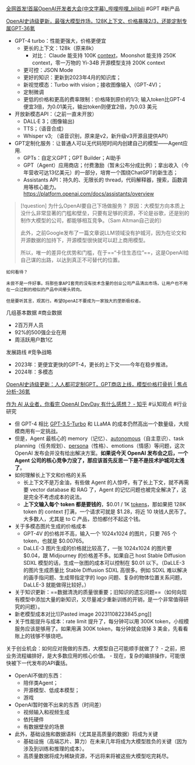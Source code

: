 
[全网首发!首届OpenAI开发者大会(中文字幕)\_哔哩哔哩\_bilibili](https://www.bilibili.com/video/BV1HN411G7cb/?buvid=Z4475A4B10AD3ED64F3192CC07713C2E3E2F&from_spmid=search.search-result.0.0&is_story_h5=false&mid=nv3eR4SSGFlViRxfNniBeg%3D%3D&p=1&plat_id=114&share_from=ugc&share_medium=iphone&share_plat=ios&share_session_id=A28059B7-37D5-44DE-8E2F-00EBA306476B&share_source=COPY&share_tag=s_i&spmid=united.player-video-detail.0.0&timestamp=1699356719&unique_k=g3i4e7o&up_id=487693352&vd_source=d1bb772abb5877020a74cd9ed323692a)
#GPT #新产品 

[OpenAI史诗级更新，最强大模型炸场，128K上下文、价格暴降2/3，还能定制专属GPT-36氪](https://36kr.com/p/2507438716289024)
- GPT-4 turbo：性能更强大，价格更便宜
	- 更长的上下文：128k（原来8k）
		- 对比： Claude 能支持 100K [context](https://www.zhihu.com/search?q=context&search_source=Entity&hybrid_search_source=Entity&hybrid_search_extra=%7B%22sourceType%22%3A%22answer%22%2C%22sourceId%22%3A3280242134%7D)，Moonshot 能支持 250K context，零一万物的 Yi-34B 开源模型支持 200K context
	- 更可控：JSON Mode
	- 更好的知识：更新到2023年4月的知识库；
	- 新视觉模态：Turbo with vision；接收图像输入（GPT-4V)；
	- 定制微调
	- 更低的价格和更高的费率限制：价格降到原价的1/3; 输入token比GPT-4便宜3倍，为0.01美元，输出token则便宜2倍，为0.03 美元
- 开放新模态API：（之前一直未开放）
	- DALL·E 3；(图像输出)
	- TTS；（语音合成）
	- Whisper v3; （语音识别，原来是v2，新升级v3开源且提供API）
- GPT定制化服务：让普通人可以无代码短时间内创建自己的模型——Agent应用.
	- GPTs：自定义GPT；GPT Builder；AI助手
	- GPT（Agent）应用商店；付费激励（暂未公布分成比例）；拿出收入（今年营收可达13亿美元）的一部分，培育一个围绕ChatGPT的新生态；
	- Assistants API：持久的、无限长的 thread，代码解释器，搜索，函数调用等核心能力。 https://platform.openai.com/docs/assistants/overview

> [!question] 为什么OpenAI要自己下场做服务？
> 原因：大模型方向本质上没什么非常显著的门槛和壁垒，只要有足够的资源，不论是谷歌，还是别的制作大模型的公司，都能够相互竞争。（Sam Altman自己说的）
> 
> 此外，之前Google发布了一篇文章说LLM领域没有护城河，因为在论文和开源数据的加持下，开源模型很快就可以赶上商用模型。
> 
> 所以，唯一的差异化优势和门槛，在于==“卡住生态位”==，这是OpenAI给自己谋的出路，以达到真正不可替代的位置。

```ad-question 
如何看待？

未尝不是一件好事。将那些拿API套壳的没有技术含量的创业公司产品清出市场，让用户也不用在一众过剩的相似的产品中间晕头转向。

但是要听其言，观其行。希望OpenAI不要成为一家独大的垄断极权者。

```

几组基本数据
#商业数据 
- 2百万开人员
- 92%的500强企业在用
- 周活跃用户数1亿

发展路线
#竞争战略 
- 2023年：更便宜更快的GPT-4，更长的上下文——今年在稳步推进。
- 2024年：多模态

[OpenAI史诗级更新：人人都可定制GPT，GPT商店上线，模型价格打骨折 | 焦点分析-36氪](https://36kr.com/p/2507488255770624)


[作为 AI 从业者，你看完 OpenAI DevDay 有什么感想？ - 知乎](https://www.zhihu.com/question/629335179/answer/3280242134)
#认知观点 #行业研究 
- 但 GPT-4 相比 [GPT-3.5-Turbo](https://www.zhihu.com/search?q=GPT-3.5-Turbo&search_source=Entity&hybrid_search_source=Entity&hybrid_search_extra=%7B%22sourceType%22%3A%22answer%22%2C%22sourceId%22%3A3280242134%7D) 和 LLaMA 的成本仍然高出一个数量级，大规模商用有一定挑战。
- 但是，Agent 最核心的 memory（记忆）、[autonomous](https://www.zhihu.com/search?q=autonomous&search_source=Entity&hybrid_search_source=Entity&hybrid_search_extra=%7B%22sourceType%22%3A%22answer%22%2C%22sourceId%22%3A3280242134%7D)（自主意识）、task planning（任务规划）、[persona](https://www.zhihu.com/search?q=persona&search_source=Entity&hybrid_search_source=Entity&hybrid_search_extra=%7B%22sourceType%22%3A%22answer%22%2C%22sourceId%22%3A3280242134%7D)（性格）、emotions（情感）等问题，这次 OpenAI 发布会并没有给出解决方案。**如果说今天 OpenAI 发布会之后，一个 Agent 公司的核心竞争力没了，那应该首先反思一下是不是技术护城河太浅了**。
- 如何理解长上下文和价格的关系
	- 长上下文不是万金油，有些做 Agent 的人惊呼，有了长上下文，就不再需要 vector database 和 RAG 了，Agent 的记忆问题也被完全解决了，这是完全不考虑成本的说法。
	- **上下文输入每个 token 都是要钱的**，$0.01 / 1K [tokens](https://www.zhihu.com/search?q=tokens&search_source=Entity&hybrid_search_source=Entity&hybrid_search_extra=%7B%22sourceType%22%3A%22answer%22%2C%22sourceId%22%3A3280242134%7D)，那如果把 128K token 的 context 打满，一个请求可就是 $1.28，将近 10 块钱人民币了。大多数人，尤其是 to C 产品，恐怕都付不起这个钱。
- 关于多模态图片生成的价格成本
	- GPT-4V 的价格并不高，输入一个 1024x1024 的图片，只要 765 个 token，也就是 $0.00765。
	- DaLLE-3 图片生成的价格就比较高了，一张 1024x1024 的图片要$0.04，跟 Midjourney 的价格差不多。如果自己 host Stable Diffusion SDXL 模型的话，生成一张图的成本可以控制在 $0.01 以下。（DaLLE-3 的图片生成质量比 Stable Diffusion SDXL 高很多。例如 SDXL 难以解决的画手指问题、生成带指定字的 logo 问题、复杂的物体位置关系问题，DaLLE-3 就能做得比较好。）
- 关于知识更新：==数据清洗的质量很重要；旧知识的遗忘问题==（如何向现有模型中添加大量的新知识，又尽量减少重新训练的开销，是一个非常值得研究的问题）。
- 新老模型成本对比![[Pasted image 20231108223845.png]]
- 关于性能提升与成本：rate limit 提升了，每分钟可以用 300K token，小规模服务应该是够用了。如果用满 300K token，每分钟就会烧掉 3 美金，先看看账上的钱够不够烧吧。

关于创业机会：如何应对我做的东西，大模型自己可能顺手就做了？
	- 之前，把业务流程编排好，是大多数应用的核心价值。
	- 现在，复杂的编排操作，可能很快被下一代发布的API囊括。
- OpenAI不做的东西：
	- 陪伴类Agent；
	- 开源模型、低成本模型；
	- 游戏
- OpenAI暂时做不出来的东西（时间差）
	- 视频输入和视频生成
	- 依托硬件
	- 有数据壁垒的场景
- 此外，基础设施和数据语料（尤其是高质量的数据）将成为关键
	- 基础设施（高端芯片、算力）在未来几年将成为大模型胜负的关键（因为涉及到训练和推理的成本）。
	- 高质量数据将成为稀缺资源，不远将来将被这些大模型吃完耗尽。
